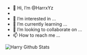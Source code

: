- 👋 Hi, I’m @HarrxYz
- 
- 👀 I’m interested in ...
- 🌱 I’m currently learning ...
- 💞️ I’m looking to collaborate on ...
- 📫 How to reach me ...



![Harry Github Stats](https://github-readme-stats.vercel.app/api?username=harrxyz&show_icons=trus&title_color=fff&icon_color=20C20E&text_color=20C20E&bg_color=000000)



<!---
HarrxYz/HarrxYz is a ✨ special ✨ repository because its `README.md` (this file) appears on your GitHub profile.
You can click the Preview link to take a look at your changes.
--->

